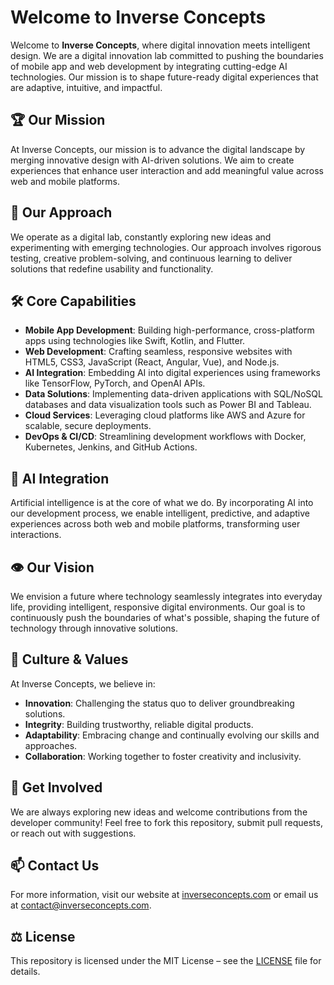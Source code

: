 # Welcome to Inverse Concepts

Welcome to **Inverse Concepts**, where digital innovation meets intelligent design. We are a digital innovation lab committed to pushing the boundaries of mobile app and web development by integrating cutting-edge AI technologies. Our mission is to shape future-ready digital experiences that are adaptive, intuitive, and impactful.

## 🏆 Our Mission
At Inverse Concepts, our mission is to advance the digital landscape by merging innovative design with AI-driven solutions. We aim to create experiences that enhance user interaction and add meaningful value across web and mobile platforms.

## 🔬 Our Approach
We operate as a digital lab, constantly exploring new ideas and experimenting with emerging technologies. Our approach involves rigorous testing, creative problem-solving, and continuous learning to deliver solutions that redefine usability and functionality.

## 🛠️ Core Capabilities
- **Mobile App Development**: Building high-performance, cross-platform apps using technologies like Swift, Kotlin, and Flutter.
- **Web Development**: Crafting seamless, responsive websites with HTML5, CSS3, JavaScript (React, Angular, Vue), and Node.js.
- **AI Integration**: Embedding AI into digital experiences using frameworks like TensorFlow, PyTorch, and OpenAI APIs.
- **Data Solutions**: Implementing data-driven applications with SQL/NoSQL databases and data visualization tools such as Power BI and Tableau.
- **Cloud Services**: Leveraging cloud platforms like AWS and Azure for scalable, secure deployments.
- **DevOps & CI/CD**: Streamlining development workflows with Docker, Kubernetes, Jenkins, and GitHub Actions.

## 🤖 AI Integration
Artificial intelligence is at the core of what we do. By incorporating AI into our development process, we enable intelligent, predictive, and adaptive experiences across both web and mobile platforms, transforming user interactions.

## 👁️ Our Vision
We envision a future where technology seamlessly integrates into everyday life, providing intelligent, responsive digital environments. Our goal is to continuously push the boundaries of what's possible, shaping the future of technology through innovative solutions.

## 🤝 Culture & Values
At Inverse Concepts, we believe in:
- **Innovation**: Challenging the status quo to deliver groundbreaking solutions.
- **Integrity**: Building trustworthy, reliable digital products.
- **Adaptability**: Embracing change and continually evolving our skills and approaches.
- **Collaboration**: Working together to foster creativity and inclusivity.

## 🚀 Get Involved
We are always exploring new ideas and welcome contributions from the developer community! Feel free to fork this repository, submit pull requests, or reach out with suggestions.

## 📫 Contact Us
For more information, visit our website at [inverseconcepts.com](http://inverseconcepts.com) or email us at [contact@inverseconcepts.com](mailto:contact@inverseconcepts.com).

## ⚖️ License
This repository is licensed under the MIT License – see the [LICENSE](LICENSE) file for details.
